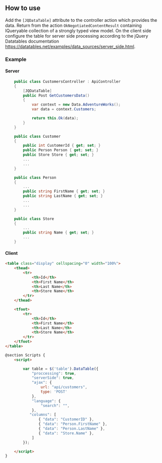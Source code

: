## How to use
Add the `[JQDataTable]` attribute to the controller action which provides the data. Return from the action `OkNegotiatedContentResult` containing IQueryable collection of a strongly typed view model. On the client side configure the table for server side processing according to the jQuery Datatables documentation https://datatables.net/examples/data_sources/server_side.html.

### Example

#### Server
```cs
    public class CustomersController : ApiController
    {
        [JQDataTable]
        public Post GetCustomersData()
        {
            var context = new Data.AdventureWorks();
            var data = context.Customers;

            return this.Ok(data);
        }
    }

    public class Customer
    {
        public int CustomerId { get; set; }
        public Person Person { get; set; }
        public Store Store { get; set; }
        ...
        ...
    }

    public class Person
    {
        ...
        public string FirstName { get; set; }
        public string LastName { get; set; }
        ...
        ...
    }

    public class Store
    {
        ...
        public string Name { get; set; }
        ...
    }
```

#### Client
```html
<table class="display" cellspacing="0" width="100%">
    <thead>
        <tr>
            <th>Id</th>
            <th>First Name</th>
            <th>Last Name</th>
            <th>Store Name</th>
        </tr>
    </thead>

    <tfoot>
        <tr>
            <th>Id</th>
            <th>First Name</th>
            <th>Last Name</th>
            <th>Store Name</th>
        </tr>
    </tfoot>
</table>

@section Scripts {
    <script>

        var table = $('table').DataTable({
            "proccessing": true,
            "serverSide": true,
            "ajax": {
                url: "api/customers",
                type: 'POST'
            },
            "language": {
                "search": "",
            },
           "columns": [
               { "data": "CustomerID" },
               { "data": "Person.FirstName" },
               { "data": "Person.LastName" },
               { "data": "Store.Name" },
            ]
        });

    </script>
}
```
